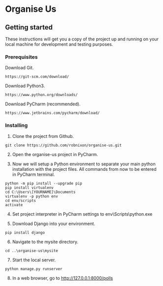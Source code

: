 # Organise Us

## Getting started
These instructions will get you a copy of the project up and running on your local machine for development and testing purposes.

### Prerequisites
Download Git.
```
https://git-scm.com/download/
```

Download Python3.
```
https://www.python.org/downloads/
```
Download PyCharm (recommended).
```
https://www.jetbrains.com/pycharm/download/
```

### Installing
1. Clone the project from Github.
```
git clone https://github.com/robnixon/organise-us.git
```

2. Open the organise-us project in PyCharm.

3. Now we will setup a Python environment to separate your main python installation with the project files. All commands from now to be entered in PyCharm terminal.
```
python -m pip install --upgrade pip
pip install virtualenv
cd C:\Users\[YOURNAME]\Documents
virtualenv -p python env
cd env/scripts
activate
```

4. Set project interpreter in PyCharm settings to env\Scripts\python.exe

5. Download Django into your environment.
```
pip install django
```

6. Navigate to the mysite directory.
```
cd ..\organise-us\mysite
```

7. Start the local server.
```
python manage.py runserver
```

8. In a web browser, go to http://127.0.0.1:8000/polls

